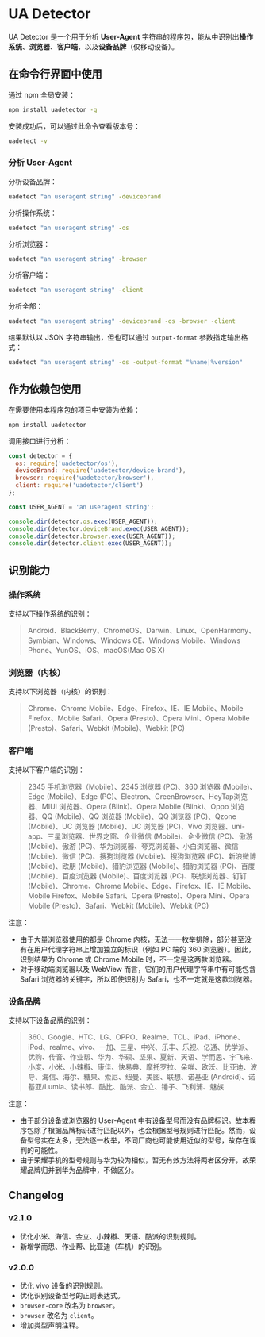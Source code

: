 # UA Detector

UA Detector 是一个用于分析 **User-Agent** 字符串的程序包，能从中识别出**操作系统**、**浏览器**、**客户端**，以及**设备品牌**（仅移动设备）。

## 在命令行界面中使用

通过 npm 全局安装：

```bash
npm install uadetector -g
```

安装成功后，可以通过此命令查看版本号：

```bash
uadetect -v
```

### 分析 User-Agent

分析设备品牌：

```bash
uadetect "an useragent string" -devicebrand
```

分析操作系统：

```bash
uadetect "an useragent string" -os
```

分析浏览器：

```bash
uadetect "an useragent string" -browser
```

分析客户端：

```bash
uadetect "an useragent string" -client
```

分析全部：

```bash
uadetect "an useragent string" -devicebrand -os -browser -client
```

结果默认以 JSON 字符串输出，但也可以通过 `output-format` 参数指定输出格式：

```bash
uadetect "an useragent string" -os -output-format "%name|%version"
```

## 作为依赖包使用

在需要使用本程序包的项目中安装为依赖：

```bash
npm install uadetector
```

调用接口进行分析：

``` javascript
const detector = {
  os: require('uadetector/os'),
  deviceBrand: require('uadetector/device-brand'),
  browser: require('uadetector/browser'),
  client: require('uadetector/client')
};

const USER_AGENT = 'an useragent string';

console.dir(detector.os.exec(USER_AGENT));
console.dir(detector.deviceBrand.exec(USER_AGENT));
console.dir(detector.browser.exec(USER_AGENT));
console.dir(detector.client.exec(USER_AGENT));
```

## 识别能力

### 操作系统

支持以下操作系统的识别：

> Android、BlackBerry、ChromeOS、Darwin、Linux、OpenHarmony、Symbian、Windows、Windows CE、Windows Mobile、Windows Phone、YunOS、iOS、macOS(Mac OS X)

### 浏览器（内核）

支持以下浏览器（内核）的识别：

> Chrome、Chrome Mobile、Edge、Firefox、IE、IE Mobile、Mobile Firefox、Mobile Safari、Opera (Presto)、Opera Mini、Opera Mobile (Presto)、Safari、Webkit (Mobile)、Webkit (PC)

### 客户端

支持以下客户端的识别：

> 2345 手机浏览器（Mobile）、2345 浏览器 (PC)、360 浏览器 (Mobile)、Edge (Mobile)、Edge (PC)、Electron、GreenBrowser、HeyTap浏览器、MIUI 浏览器、Opera (Blink)、Opera Mobile (Blink)、Oppo 浏览器、QQ (Mobile)、QQ 浏览器 (Mobile)、QQ 浏览器 (PC)、Qzone (Mobile)、UC 浏览器 (Mobile)、UC 浏览器 (PC)、Vivo 浏览器、uni-app、三星浏览器、世界之窗、企业微信 (Mobile)、企业微信 (PC)、傲游 (Mobile)、傲游 (PC)、华为浏览器、夸克浏览器、小白浏览器、微信 (Mobile)、微信 (PC)、搜狗浏览器 (Mobile)、搜狗浏览器 (PC)、新浪微博 (Mobile)、欧朋 (Mobile)、猎豹浏览器 (Mobile)、猎豹浏览器 (PC)、百度 (Mobile)、百度浏览器 (Mobile)、百度浏览器 (PC)、联想浏览器、钉钉 (Mobile)、Chrome、Chrome Mobile、Edge、Firefox、IE、IE Mobile、Mobile Firefox、Mobile Safari、Opera (Presto)、Opera Mini、Opera Mobile (Presto)、Safari、Webkit (Mobile)、Webkit (PC)

注意：

- 由于大量浏览器使用的都是 Chrome 内核，无法一一枚举排除，部分甚至没有在用户代理字符串上增加独立的标识（例如 PC 端的 360 浏览器）。因此，识别结果为 Chrome 或 Chrome Mobile 时，不一定是这两款浏览器。
- 对于移动端浏览器以及 WebView 而言，它们的用户代理字符串中有可能包含 Safari 浏览器的关键字，所以即使识别为 Safari，也不一定就是这款浏览器。

### 设备品牌

支持以下设备品牌的识别：

> 360、Google、HTC、LG、OPPO、Realme、TCL、iPad、iPhone、iPod、realme、vivo、一加、三星、中兴、乐丰、乐视、亿通、优学派、优购、传音、作业帮、华为、华硕、坚果、夏新、天语、学而思、宇飞来、小度、小米、小辣椒、康佳、快易典、摩托罗拉、朵唯、欧沃、比亚迪、波导、海信、海尔、糖果、索尼、纽曼、美图、联想、诺基亚 (Android)、诺基亚/Lumia、读书郎、酷比、酷派、金立、锤子、飞利浦、魅族

注意：

- 由于部分设备或浏览器的 User-Agent 中有设备型号而没有品牌标识。故本程序包除了根据品牌标识进行匹配以外，也会根据型号规则进行匹配。然而，设备型号实在太多，无法逐一枚举，不同厂商也可能使用近似的型号，故存在误判的可能性。
- 由于荣耀手机的型号规则与华为较为相似，暂无有效方法将两者区分开，故荣耀品牌归并到华为品牌中，不做区分。

## Changelog

### v2.1.0

- 优化小米、海信、金立、小辣椒、天语、酷派的识别规则。
- 新增学而思、作业帮、比亚迪（车机）的识别。

### v2.0.0

- 优化 vivo 设备的识别规则。
- 优化识别设备型号的正则表达式。
- `browser-core` 改名为 `browser`。
- `browser` 改名为 `client`。
- 增加类型声明注释。
